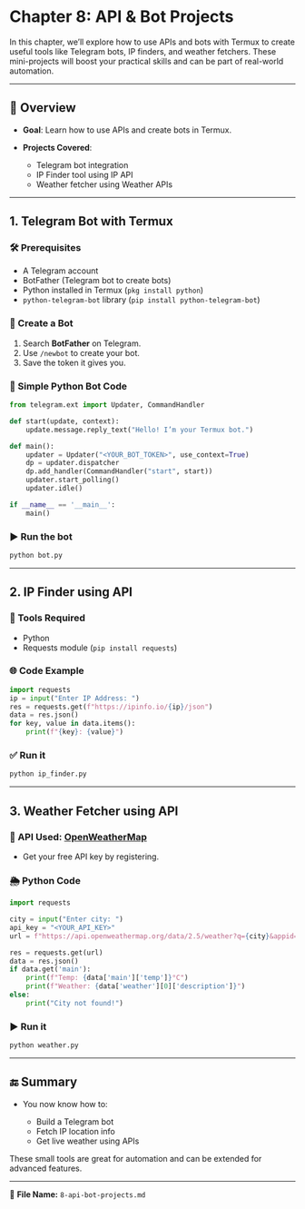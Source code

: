 # Chapter 8: API & Bot Projects

In this chapter, we’ll explore how to use APIs and bots with Termux to create useful tools like Telegram bots, IP finders, and weather fetchers. These mini-projects will boost your practical skills and can be part of real-world automation.

---

## 📌 Overview

* **Goal**: Learn how to use APIs and create bots in Termux.
* **Projects Covered**:

  * Telegram bot integration
  * IP Finder tool using IP API
  * Weather fetcher using Weather APIs

---

## 1. Telegram Bot with Termux

### 🛠️ Prerequisites

* A Telegram account
* BotFather (Telegram bot to create bots)
* Python installed in Termux (`pkg install python`)
* `python-telegram-bot` library (`pip install python-telegram-bot`)

### 🔧 Create a Bot

1. Search **BotFather** on Telegram.
2. Use `/newbot` to create your bot.
3. Save the token it gives you.

### 🧠 Simple Python Bot Code

```python
from telegram.ext import Updater, CommandHandler

def start(update, context):
    update.message.reply_text("Hello! I’m your Termux bot.")

def main():
    updater = Updater("<YOUR_BOT_TOKEN>", use_context=True)
    dp = updater.dispatcher
    dp.add_handler(CommandHandler("start", start))
    updater.start_polling()
    updater.idle()

if __name__ == '__main__':
    main()
```

### ▶️ Run the bot

```bash
python bot.py
```

---

## 2. IP Finder using API

### 🧰 Tools Required

* Python
* Requests module (`pip install requests`)

### 🌐 Code Example

```python
import requests
ip = input("Enter IP Address: ")
res = requests.get(f"https://ipinfo.io/{ip}/json")
data = res.json()
for key, value in data.items():
    print(f"{key}: {value}")
```

### ✅ Run it

```bash
python ip_finder.py
```

---

## 3. Weather Fetcher using API

### 🔗 API Used: [OpenWeatherMap](https://openweathermap.org/api)

* Get your free API key by registering.

### 🌦️ Python Code

```python
import requests

city = input("Enter city: ")
api_key = "<YOUR_API_KEY>"
url = f"https://api.openweathermap.org/data/2.5/weather?q={city}&appid={api_key}&units=metric"

res = requests.get(url)
data = res.json()
if data.get('main'):
    print(f"Temp: {data['main']['temp']}°C")
    print(f"Weather: {data['weather'][0]['description']}")
else:
    print("City not found!")
```

### ▶️ Run it

```bash
python weather.py
```

---

## 🔚 Summary

* You now know how to:

  * Build a Telegram bot
  * Fetch IP location info
  * Get live weather using APIs

These small tools are great for automation and can be extended for advanced features.

---

📁 **File Name:** `8-api-bot-projects.md`

